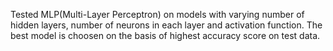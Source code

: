 Tested MLP(Multi-Layer Perceptron) on models with varying number of hidden layers, number of neurons in each layer and activation function.
The best model is choosen on the basis of highest accuracy score on test data. 
 
 
